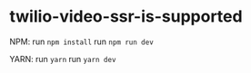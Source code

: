 # twilio-video-ssr-is-supported

NPM:
run `npm install`
run `npm run dev`

YARN:
run `yarn`
run `yarn dev`
